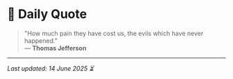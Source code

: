 # 📜 Daily Quote

> "How much pain they have cost us, the evils which have never happened."  
> — **Thomas Jefferson**

---

_Last updated: 14 June 2025 ⏳_
